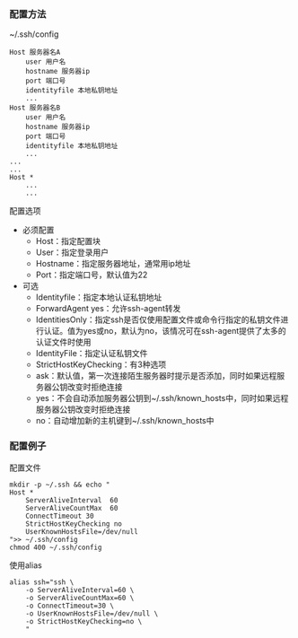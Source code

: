 ### 配置方法

~/.ssh/config
```
Host 服务器名A
    user 用户名
    hostname 服务器ip
    port 端口号
    identityfile 本地私钥地址
    ...
Host 服务器名B
    user 用户名
    hostname 服务器ip
    port 端口号
    identityfile 本地私钥地址
    ...
...
...
Host *
    ...
    ...
```

配置选项
* 必须配置
    * Host：指定配置块
    * User：指定登录用户
    * Hostname：指定服务器地址，通常用ip地址
    * Port：指定端口号，默认值为22
* 可选
    * Identityfile：指定本地认证私钥地址
    * ForwardAgent yes：允许ssh-agent转发
    * IdentitiesOnly：指定ssh是否仅使用配置文件或命令行指定的私钥文件进行认证。值为yes或no，默认为no，该情况可在ssh-agent提供了太多的认证文件时使用
    * IdentityFile：指定认证私钥文件
    * StrictHostKeyChecking：有3种选项
    * ask：默认值，第一次连接陌生服务器时提示是否添加，同时如果远程服务器公钥改变时拒绝连接
    * yes：不会自动添加服务器公钥到~/.ssh/known_hosts中，同时如果远程服务器公钥改变时拒绝连接
    * no：自动增加新的主机键到~/.ssh/known_hosts中


### 配置例子

配置文件

```shell
mkdir -p ~/.ssh && echo "
Host *
    ServerAliveInterval  60
    ServerAliveCountMax  60
    ConnectTimeout 30
    StrictHostKeyChecking no
    UserKnownHostsFile=/dev/null
">> ~/.ssh/config
chmod 400 ~/.ssh/config
```

使用alias
```shell
alias ssh="ssh \
    -o ServerAliveInterval=60 \
    -o ServerAliveCountMax=60 \
    -o ConnectTimeout=30 \
    -o UserKnownHostsFile=/dev/null \
    -o StrictHostKeyChecking=no \
    "
```